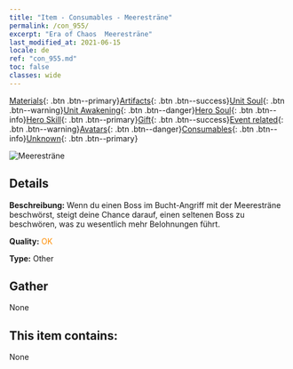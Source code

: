```yaml
---
title: "Item - Consumables - Meeresträne"
permalink: /con_955/
excerpt: "Era of Chaos  Meeresträne"
last_modified_at: 2021-06-15
locale: de
ref: "con_955.md"
toc: false
classes: wide
---
```

 [Materials](/ItemsDE/){: .btn .btn--primary}[Artifacts](/ItemsDE/Artifacts/){: .btn .btn--success}[Unit Soul](/ItemsDE/UnitSoul/){: .btn .btn--warning}[Unit Awakening](/ItemsDE/UnitAwakening/){: .btn .btn--danger}[Hero Soul](/ItemsDE/HeroSoul/){: .btn .btn--info}[Hero Skill](/ItemsDE/HeroSkill/){: .btn .btn--primary}[Gift](/ItemsDE/Gift/){: .btn .btn--success}[Event related](/ItemsDE/Events/){: .btn .btn--warning}[Avatars](/ItemsDE/Avatars/){: .btn .btn--danger}[Consumables](/ItemsDE/Consumables/){: .btn .btn--info}[Unknown](/ItemsDE/Unknown/){: .btn .btn--primary}

 ![Meeresträne](/images/t/i_40050.png)

## Details
 **Beschreibung:** Wenn du einen Boss im Bucht-Angriff mit der Meeresträne beschwörst, steigt deine Chance darauf, einen seltenen Boss zu beschwören, was zu wesentlich mehr Belohnungen führt.

 **Quality:** <span style="color: #FF8C00">OK</span>

 **Type:** Other

## Gather

  None

## This item contains:

  None

